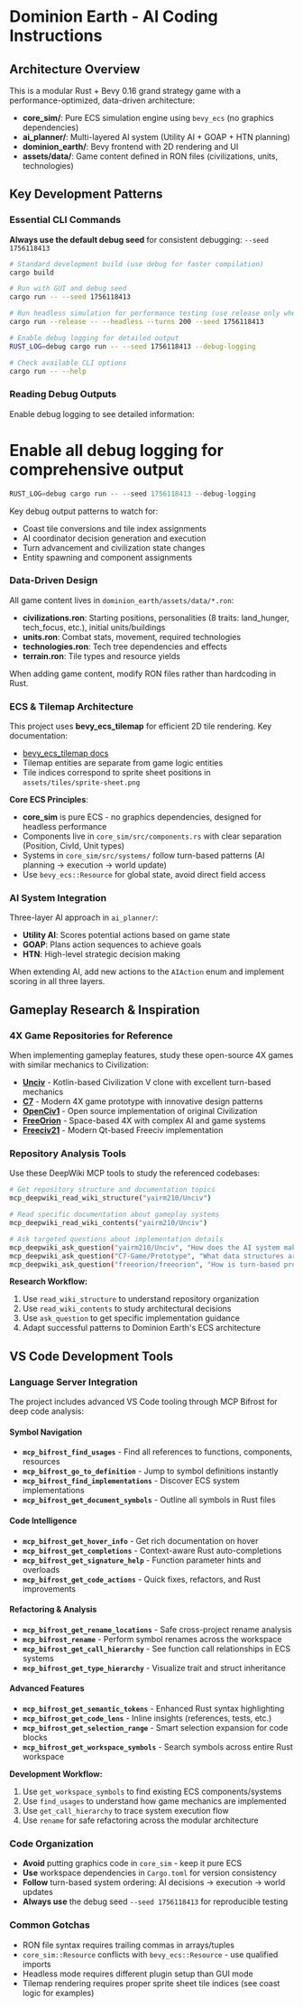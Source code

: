 # Dominion Earth - AI Coding Instructions

## Architecture Overview

This is a modular Rust + Bevy 0.16 grand strategy game with a performance-optimized, data-driven architecture:

- **core_sim/**: Pure ECS simulation engine using `bevy_ecs` (no graphics dependencies)
- **ai_planner/**: Multi-layered AI system (Utility AI + GOAP + HTN planning)
- **dominion_earth/**: Bevy frontend with 2D rendering and UI
- **assets/data/**: Game content defined in RON files (civilizations, units, technologies)

## Key Development Patterns

### Essential CLI Commands

**Always use the default debug seed** for consistent debugging: `--seed 1756118413`

```bash
# Standard development build (use debug for faster compilation)
cargo build

# Run with GUI and debug seed
cargo run -- --seed 1756118413

# Run headless simulation for performance testing (use release only when needed)
cargo run --release -- --headless --turns 200 --seed 1756118413

# Enable debug logging for detailed output
RUST_LOG=debug cargo run -- --seed 1756118413 --debug-logging

# Check available CLI options
cargo run -- --help
```

### Reading Debug Outputs

Enable debug logging to see detailed information:

# Enable all debug logging for comprehensive output

```RUST
RUST_LOG=debug cargo run -- --seed 1756118413 --debug-logging
```

Key debug output patterns to watch for:

- Coast tile conversions and tile index assignments
- AI coordinator decision generation and execution
- Turn advancement and civilization state changes
- Entity spawning and component assignments

### Data-Driven Design

All game content lives in `dominion_earth/assets/data/*.ron`:

- **civilizations.ron**: Starting positions, personalities (8 traits: land_hunger, tech_focus, etc.), initial units/buildings
- **units.ron**: Combat stats, movement, required technologies
- **technologies.ron**: Tech tree dependencies and effects
- **terrain.ron**: Tile types and resource yields

When adding game content, modify RON files rather than hardcoding in Rust.

### ECS & Tilemap Architecture

This project uses **bevy_ecs_tilemap** for efficient 2D tile rendering. Key documentation:

- [bevy_ecs_tilemap docs](https://docs.rs/bevy_ecs_tilemap/latest/bevy_ecs_tilemap/)
- Tilemap entities are separate from game logic entities
- Tile indices correspond to sprite sheet positions in `assets/tiles/sprite-sheet.png`

**Core ECS Principles**:

- **core_sim** is pure ECS - no graphics dependencies, designed for headless performance
- Components live in `core_sim/src/components.rs` with clear separation (Position, CivId, Unit types)
- Systems in `core_sim/src/systems/` follow turn-based patterns (AI planning → execution → world update)
- Use `bevy_ecs::Resource` for global state, avoid direct field access

### AI System Integration

Three-layer AI approach in `ai_planner/`:

- **Utility AI**: Scores potential actions based on game state
- **GOAP**: Plans action sequences to achieve goals
- **HTN**: High-level strategic decision making

When extending AI, add new actions to the `AIAction` enum and implement scoring in all three layers.

## Gameplay Research & Inspiration

### 4X Game Repositories for Reference

When implementing gameplay features, study these open-source 4X games with similar mechanics to Civilization:

- **[Unciv](https://github.com/yairm210/Unciv)** - Kotlin-based Civilization V clone with excellent turn-based mechanics
- **[C7](https://github.com/C7-Game/Prototype)** - Modern 4X game prototype with innovative design patterns
- **[OpenCiv1](https://github.com/rajko-horvat/OpenCiv1)** - Open source implementation of original Civilization
- **[FreeOrion](https://github.com/freeorion/freeorion)** - Space-based 4X with complex AI and game systems
- **[Freeciv21](https://github.com/longturn/freeciv21)** - Modern Qt-based Freeciv implementation

### Repository Analysis Tools

Use these DeepWiki MCP tools to study the referenced codebases:

```bash
# Get repository structure and documentation topics
mcp_deepwiki_read_wiki_structure("yairm210/Unciv")

# Read specific documentation about gameplay systems
mcp_deepwiki_read_wiki_contents("yairm210/Unciv")

# Ask targeted questions about implementation details
mcp_deepwiki_ask_question("yairm210/Unciv", "How does the AI system make tactical combat decisions?")
mcp_deepwiki_ask_question("C7-Game/Prototype", "What data structures are used for tile-based world representation?")
mcp_deepwiki_ask_question("freeorion/freeorion", "How is turn-based progression implemented with multiple players?")
```

**Research Workflow:**

1. Use `read_wiki_structure` to understand repository organization
2. Use `read_wiki_contents` to study architectural decisions
3. Use `ask_question` to get specific implementation guidance
4. Adapt successful patterns to Dominion Earth's ECS architecture

## VS Code Development Tools

### Language Server Integration

The project includes advanced VS Code tooling through MCP Bifrost for deep code analysis:

#### Symbol Navigation

- **`mcp_bifrost_find_usages`** - Find all references to functions, components, resources
- **`mcp_bifrost_go_to_definition`** - Jump to symbol definitions instantly
- **`mcp_bifrost_find_implementations`** - Discover ECS system implementations
- **`mcp_bifrost_get_document_symbols`** - Outline all symbols in Rust files

#### Code Intelligence

- **`mcp_bifrost_get_hover_info`** - Get rich documentation on hover
- **`mcp_bifrost_get_completions`** - Context-aware Rust auto-completions
- **`mcp_bifrost_get_signature_help`** - Function parameter hints and overloads
- **`mcp_bifrost_get_code_actions`** - Quick fixes, refactors, and Rust improvements

#### Refactoring & Analysis

- **`mcp_bifrost_get_rename_locations`** - Safe cross-project rename analysis
- **`mcp_bifrost_rename`** - Perform symbol renames across the workspace
- **`mcp_bifrost_get_call_hierarchy`** - See function call relationships in ECS systems
- **`mcp_bifrost_get_type_hierarchy`** - Visualize trait and struct inheritance

#### Advanced Features

- **`mcp_bifrost_get_semantic_tokens`** - Enhanced Rust syntax highlighting
- **`mcp_bifrost_get_code_lens`** - Inline insights (references, tests, etc.)
- **`mcp_bifrost_get_selection_range`** - Smart selection expansion for code blocks
- **`mcp_bifrost_get_workspace_symbols`** - Search symbols across entire Rust workspace

**Development Workflow:**

1. Use `get_workspace_symbols` to find existing ECS components/systems
2. Use `find_usages` to understand how game mechanics are implemented
3. Use `get_call_hierarchy` to trace system execution flow
4. Use `rename` for safe refactoring across the modular architecture

### Code Organization

- **Avoid** putting graphics code in `core_sim` - keep it pure ECS
- **Use** workspace dependencies in `Cargo.toml` for version consistency
- **Follow** turn-based system ordering: AI decisions → execution → world updates
- **Always use** the debug seed `--seed 1756118413` for reproducible testing

### Common Gotchas

- RON file syntax requires trailing commas in arrays/tuples
- `core_sim::Resource` conflicts with `bevy_ecs::Resource` - use qualified imports
- Headless mode requires different plugin setup than GUI mode
- Tilemap rendering requires proper sprite sheet tile indices (see coast logic for examples)
